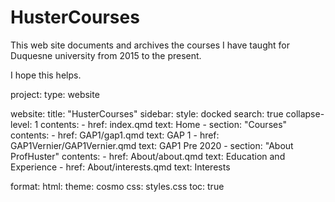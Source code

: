 # HusterCourses
This web site documents and archives the courses I have taught for 
Duquesne university from 2015 to the present.

I hope this helps.

project:
  type: website

website:
  title: "HusterCourses"
  sidebar:
    style: docked
    search: true
    collapse-level: 1
    contents:
      - href: index.qmd
        text: Home
      - section: "Courses"
        contents:
          - href: GAP1/gap1.qmd
            text: GAP 1
          - href: GAP1Vernier/GAP1Vernier.qmd
            text: GAP1 Pre 2020
      - section: "About ProfHuster"
        contents:
          - href: About/about.qmd
            text: Education and Experience
          - href: About/interests.qmd
            text: Interests

format:
  html:
    theme: cosmo
    css: styles.css
    toc: true




